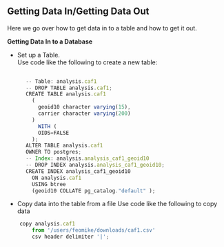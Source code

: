 Getting Data In/Getting Data Out
--------------------------------
Here we go over how to get data in to a table and how to get it out.

**Getting Data In to a Database**
- Set up a Table.  
Use code like the following to create a new table:

```javascript 
 
      -- Table: analysis.caf1
      -- DROP TABLE analysis.caf1;
      CREATE TABLE analysis.caf1
        (
          geoid10 character varying(15),
          carrier character varying(200)
        )
          WITH (
          OIDS=FALSE
        );
      ALTER TABLE analysis.caf1
      OWNER TO postgres;
      -- Index: analysis.analysis_caf1_geoid10
      -- DROP INDEX analysis.analysis_caf1_geoid10;
      CREATE INDEX analysis_caf1_geoid10
        ON analysis.caf1
        USING btree
        (geoid10 COLLATE pg_catalog."default" );
```

- Copy data into the table from a file
Use code like the following to copy data

```javascript
	copy analysis.caf1
		from '/users/feomike/downloads/caf1.csv'
		csv header delimiter '|';
```
